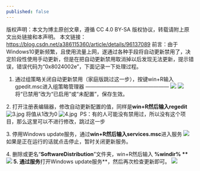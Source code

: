 ```yaml
---
published: false
---
```

版权声明：本文为博主原创文章，遵循 CC 4.0 BY-SA 版权协议，转载请附上原文出处链接和本声明。
本文链接：https://blog.csdn.net/a386115360/article/details/96137089
前言：由于Windows10更新频繁，且使用流量上网，遂通过各种手段将自动更新禁用了，决定阶段性使用手动更新，但是在把自动更新禁用取消掉以后发现无法更新，提示错误，错误代码为“0x8024002e”，下面记录一下处理过程。

1. 通过组策略关闭自动更新禁用（家庭版跳过这一步），按键win+R输入gpedit.msc进入组策略管理器
————————————————
![](https://img-blog.csdnimg.cn/20190716150222852.png?x-oss-process=image/watermark,type_ZmFuZ3poZW5naGVpdGk,shadow_10,text_aHR0cHM6Ly9ibG9nLmNzZG4ubmV0L2EzODYxMTUzNjA=,size_16,color_FFFFFF,t_70)
![](https://img-blog.csdnimg.cn/2019071615040510.png?x-oss-process=image/watermark,type_ZmFuZ3poZW5naGVpdGk,shadow_10,text_aHR0cHM6Ly9ibG9nLmNzZG4ubmV0L2EzODYxMTUzNjA=,size_16,color_FFFFFF,t_70)
将“已禁用”改为“已启用”或“未配置”，保存生效。

2\. 打开注册表编辑器，修改自动更新配置的值，同样是**win+R然后输入regedit**
![3.jpg](https://xiaodong.fun/usr/uploads/2019/05/1260858209.jpg)
将值从1改为0
![4.jpg](https://xiaodong.fun/usr/uploads/2019/05/3739926701.jpg)
 PS：有的人可能没有禁用过，所以没有这个项目，那么这里可以不进行修改，跳过这一步

3\. 停用Windows update服务，通过**win+R然后输入services.msc**进入服务
![](https://img-blog.csdnimg.cn/20190716152143478.png?x-oss-process=image/watermark,type_ZmFuZ3poZW5naGVpdGk,shadow_10,text_aHR0cHM6Ly9ibG9nLmNzZG4ubmV0L2EzODYxMTUzNjA=,size_16,color_FFFFFF,t_70)
如果是正在运行的话就点击停止，暂时关闭更新服务。

4\. 删除或更名“**SoftwareDistribution**”文件夹，win+R然后输入 **%windir% **
![](https://img-blog.csdnimg.cn/20190716152413733.png?x-oss-process=image/watermark,type_ZmFuZ3poZW5naGVpdGk,shadow_10,text_aHR0cHM6Ly9ibG9nLmNzZG4ubmV0L2EzODYxMTUzNjA=,size_16,color_FFFFFF,t_70)
5\. 通过服务**打开Windows update服务**，然后再次检查更新即可。
![](https://img-blog.csdnimg.cn/20190716152608963.png?x-oss-process=image/watermark,type_ZmFuZ3poZW5naGVpdGk,shadow_10,text_aHR0cHM6Ly9ibG9nLmNzZG4ubmV0L2EzODYxMTUzNjA=,size_16,color_FFFFFF,t_70)

